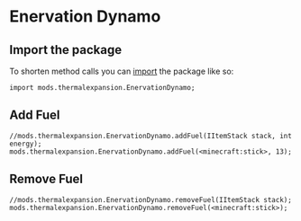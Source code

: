 # Enervation Dynamo

## Import the package

To shorten method calls you can [import](/AdvancedFunctions/Import/) the package like so:

```zenscript
import mods.thermalexpansion.EnervationDynamo;
```

## Add Fuel

```zenscript
//mods.thermalexpansion.EnervationDynamo.addFuel(IItemStack stack, int energy);
mods.thermalexpansion.EnervationDynamo.addFuel(<minecraft:stick>, 13);
```

## Remove Fuel

```zenscript
//mods.thermalexpansion.EnervationDynamo.removeFuel(IItemStack stack);
mods.thermalexpansion.EnervationDynamo.removeFuel(<minecraft:stick>);
```